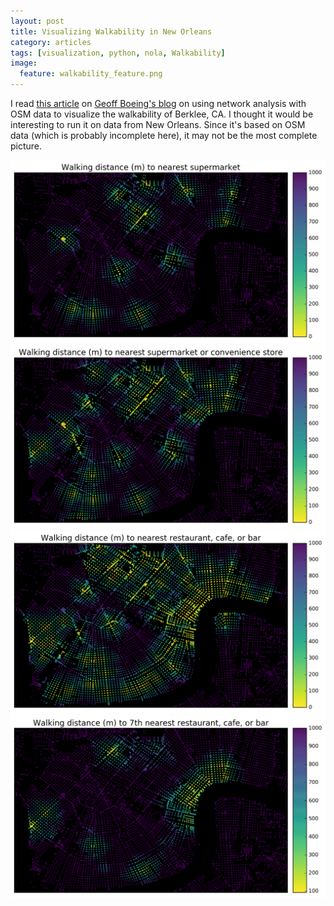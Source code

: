 ```yaml
---
layout: post
title: Visualizing Walkability in New Orleans
category: articles
tags: [visualization, python, nola, Walkability]
image:
  feature: walkability_feature.png
---
```


I read [this article](http://geoffboeing.com/2016/07/visualize-urban-accessibility-walkability/) on [Geoff Boeing's blog](http://geoffboeing.com/) on using network analysis with OSM data to visualize the walkability of Berklee, CA. I thought it would be interesting to run it on data from New Orleans. Since it's based on OSM data (which is probably incomplete here), it may not be the most complete picture.

<img alt="Walkability to nearest supermarket" src="/public/images/accessibility-food-supermarket.png">

<img alt="Walkability to nearest supermarket or convenience store" src="/public/images/accessibility-food-all.png">

<img alt="Walkability to nearest restaurant, bar, or cafe" src="/public/images/accessibility-amenity-all.png">

<img alt="Walkability to 7th nearest restaurant, bar, or cafe" src="/public/images/accessibility-amenity-7th.png">
